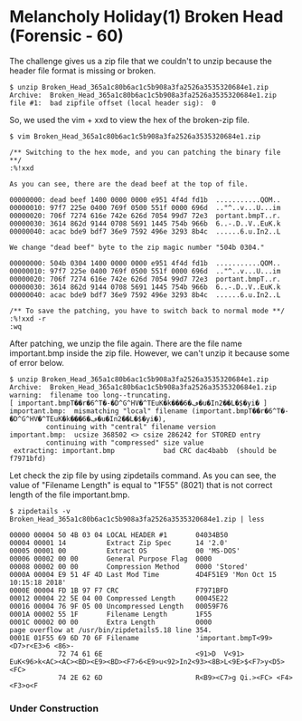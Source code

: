 # Melancholy Holiday(1) Broken Head (Forensic - 60)
The challenge gives us a zip file that we couldn't to unzip because the header file format is missing or broken.

```
$ unzip Broken_Head_365a1c80b6ac1c5b908a3fa2526a3535320684e1.zip
Archive:  Broken_Head_365a1c80b6ac1c5b908a3fa2526a3535320684e1.zip
file #1:  bad zipfile offset (local header sig):  0
```

So, we used the vim + xxd to view the hex of the broken-zip file.

```
$ vim Broken_Head_365a1c80b6ac1c5b908a3fa2526a3535320684e1.zip

/** Switching to the hex mode, and you can patching the binary file **/
:%!xxd

As you can see, there are the dead beef at the top of file.

00000000: dead beef 1400 0000 0000 e951 4f4d fd1b  ...........QOM..
00000010: 97f7 225e 0400 769f 0500 551f 0000 696d  .."^..v...U...im
00000020: 706f 7274 616e 742e 626d 7054 99d7 72e3  portant.bmpT..r.
00000030: 3614 862d 9144 0708 5691 1445 754b 966b  6..-.D..V..EuK.k
00000040: acac bde9 bdf7 36e9 7592 496e 3293 8b4c  ......6.u.In2..L

We change "dead beef" byte to the zip magic number "504b 0304."

00000000: 504b 0304 1400 0000 0000 e951 4f4d fd1b  ...........QOM..
00000010: 97f7 225e 0400 769f 0500 551f 0000 696d  .."^..v...U...im
00000020: 706f 7274 616e 742e 626d 7054 99d7 72e3  portant.bmpT..r.
00000030: 3614 862d 9144 0708 5691 1445 754b 966b  6..-.D..V..EuK.k
00000040: acac bde9 bdf7 36e9 7592 496e 3293 8b4c  ......6.u.In2..L

/** To save the patching, you have to switch back to normal mode **/
:%!xxd -r
:wq
```

After patching, we unzip the file again. There are the file name important.bmp inside the zip file.
However, we can't unzip it because some of error below.

```
$ unzip Broken_Head_365a1c80b6ac1c5b908a3fa2526a3535320684e1.zip
Archive:  Broken_Head_365a1c80b6ac1c5b908a3fa2526a3535320684e1.zip
warning:  filename too long--truncating.
[ important.bmpT��r�6^T�-�D^G^HV�^TEuK�k���ڢ�6�u�In2��L�$�yi� ]
important.bmp:  mismatching "local" filename (important.bmpT��r�6^T�-�D^G^HV�^TEuK�k���ڢ�6�u�In2��L�$�yi�),
         continuing with "central" filename version
important.bmp:  ucsize 368502 <> csize 286242 for STORED entry
         continuing with "compressed" size value
 extracting: important.bmp            bad CRC dac4babb  (should be f7971bfd)
```

Let check the zip file by using zipdetails command. As you can see, the value of "Filename Length" is equal to "1F55" (8021) that is not correct length of the file important.bmp.

```
$ zipdetails -v Broken_Head_365a1c80b6ac1c5b908a3fa2526a3535320684e1.zip | less

00000 00004 50 4B 03 04 LOCAL HEADER #1       04034B50
00004 00001 14          Extract Zip Spec      14 '2.0'
00005 00001 00          Extract OS            00 'MS-DOS'
00006 00002 00 00       General Purpose Flag  0000
00008 00002 00 00       Compression Method    0000 'Stored'
0000A 00004 E9 51 4F 4D Last Mod Time         4D4F51E9 'Mon Oct 15 10:15:18 2018'
0000E 00004 FD 1B 97 F7 CRC                   F7971BFD
00012 00004 22 5E 04 00 Compressed Length     00045E22
00016 00004 76 9F 05 00 Uncompressed Length   00059F76
0001A 00002 55 1F       Filename Length       1F55
0001C 00002 00 00       Extra Length          0000
page overflow at /usr/bin/zipdetails5.18 line 354.
0001E 01F55 69 6D 70 6F Filename              'important.bmpT<99><D7>r<E3>6 <86>-
            72 74 61 6E                       <91>D  V<91> EuK<96>k<AC><AC><BD><E9><BD><F7>6<E9>u<92>In2<93><8B>L<9E>$<F7>y<D5><FC>
            74 2E 62 6D                       R<B9><C7>g Qi.><FC> <F4><F3>o<F
```

### Under Construction
